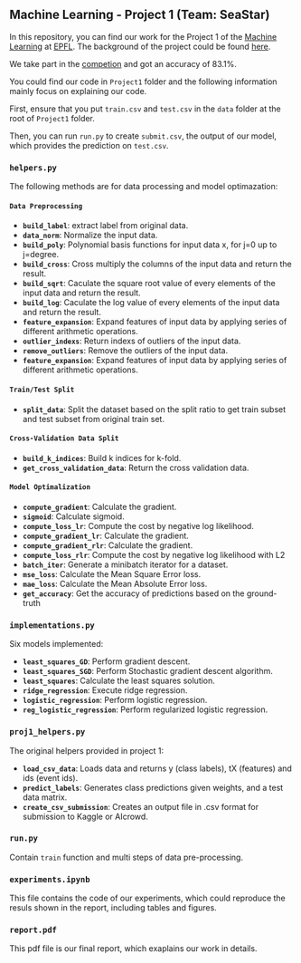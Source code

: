 ## Machine Learning - Project 1 (Team: SeaStar)

In this repository, you can find our work for the Project 1 of the [Machine Learning](https://github.com/epfml/ML_course) at [EPFL](http://epfl.ch). The background of the project could be found [here](https://higgsml.lal.in2p3.fr/files/2014/04/documentation_v1.8.pdf).

We take part in the [competion](https://www.aicrowd.com/challenges/epfl-machine-learning-higgs/leaderboards) and got an accuracy of 83.1%.

You could find our code in `Project1` folder and the following information mainly focus on explaining our code.

First, ensure that you put `train.csv` and `test.csv` in the `data` folder at the root of `Project1` folder.

Then, you can run `run.py` to create `submit.csv`, the output of our model, which provides the prediction on `test.csv`.

### `helpers.py`
The following methods are for data processing and model optimazation:
#### `Data Preprocessing`
- **`build_label`**: extract label from original data.
- **`data_norm`**: Normalize the input data.
- **`build_poly`**: Polynomial basis functions for input data x, for j=0 up to j=degree.
- **`build_cross`**: Cross multiply the columns of the input data and return the result.
- **`build_sqrt`**: Caculate the square root value of every elements of the input data and return the result.
- **`build_log`**: Caculate the log value of every elements of the input data and return the result.
- **`feature_expansion`**: Expand features of input data by applying series of different arithmetic operations. 
- **`outlier_indexs`**: Return indexs of outliers of the input data.
- **`remove_outliers`**: Remove the outliers of the input data.
- **`feature_expansion`**: Expand features of input data by applying series of different arithmetic operations. 
#### `Train/Test Split`
- **`split_data`**: Split the dataset based on the split ratio to get train subset and test subset from original train set.
#### `Cross-Validation Data Split`
- **`build_k_indices`**: Build k indices for k-fold.
- **`get_cross_validation_data`**: Return the cross validation data.
#### `Model Optimalization`
- **`compute_gradient`**: Calculate the gradient.
- **`sigmoid`**: Calculate sigmoid.
- **`compute_loss_lr`**: Compute the cost by negative log likelihood.
- **`compute_gradient_lr`**: Calculate the gradient.
- **`compute_gradient_rlr`**: Calculate the gradient.
- **`compute_loss_rlr`**: Compute the cost by negative log likelihood with L2
- **`batch_iter`**: Generate a minibatch iterator for a dataset.
- **`mse_loss`**: Calculate the Mean Square Error loss.
- **`mae_loss`**: Calculate the Mean Absolute Error loss.
- **`get_accuracy`**: Get the accuracy of predictions based on the ground-truth

### `implementations.py`
Six models implemented:
- **`least_squares_GD`**: Perform gradient descent.
- **`least_squares_SGD`**: Perform Stochastic gradient descent algorithm.
- **`least_squares`**: Calculate the least squares solution.
- **`ridge_regression`**: Execute ridge regression.
- **`logistic_regression`**: Perform logistic regression.
- **`reg_logistic_regression`**: Perform regularized logistic regression.

### `proj1_helpers.py`
The original helpers provided in project 1:
- **`load_csv_data`**: Loads data and returns y (class labels), tX (features) and ids (event ids).
- **`predict_labels`**: Generates class predictions given weights, and a test data matrix.
- **`create_csv_submission`**: Creates an output file in .csv format for submission to Kaggle or AIcrowd.

### `run.py`
Contain `train` function and multi steps of data pre-processing.

### `experiments.ipynb`
This file contains the code of our experiments, which could reproduce the resuls shown in the report, including tables and figures. 

### `report.pdf`
This pdf file is our final report, which exaplains our work in details.
